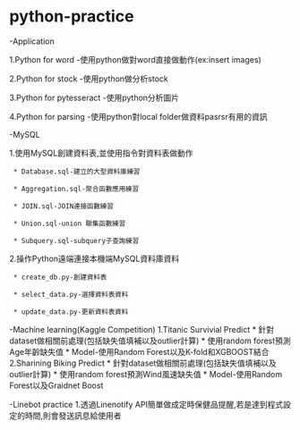 # python-practice
-Application

   1.Python for word -使用python做對word直接做動作(ex:insert images) 

   2.Python for stock -使用python做分析stock 

   3.Python for pytesseract -使用python分析圖片
   
   4.Python for parsing -使用python對local folder做資料pasrsr有用的資訊
   

-MySQL

   1.使用MySQL創建資料表,並使用指令對資料表做動作
   
     * Database.sql-建立的大型資料庫練習
     
     * Aggregation.sql-聚合函數應用練習
     
     * JOIN.sql-JOIN連接函數練習
     
     * Union.sql-union 聯集函數練習
     
     * Subquery.sql-subquery子查詢練習
   
   2.操作Python遠端連接本機端MySQL資料庫資料
   
     * create_db.py-創建資料表
     
     * select_data.py-選擇資料表資料
     
     * update_data.py-更新資料表資料

-Machine learning(Kaggle Competition)
  1.Titanic Survivial Predict
    * 針對dataset做相關前處理(包括缺失值填補以及outlier計算)
    * 使用random forest預測Age年齡缺失值
    * Model-使用Random Forest以及K-fold和XGBOOST結合
  2.Sharining Biking Predict
    * 針對dataset做相關前處理(包括缺失值填補以及outlier計算)
    * 使用random forest預測Wind風速缺失值
    * Model-使用Random Forest以及Graidnet Boost

-Linebot practice
  1.透過Linenotify API簡單做成定時保健品提醒,若是達到程式設定的時間,則會發送訊息給使用者